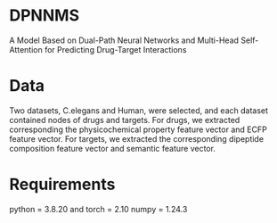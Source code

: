 # DPNNMS
A Model Based on Dual-Path Neural Networks and Multi-Head Self-Attention for Predicting Drug-Target Interactions

# Data
Two datasets, C.elegans and Human, were selected, and each dataset contained nodes of drugs and targets. For drugs, we extracted corresponding the physicochemical property feature vector and ECFP feature vector. For targets, we extracted the corresponding dipeptide composition feature vector and semantic feature vector.

# Requirements
python = 3.8.20 and torch = 2.10 numpy = 1.24.3

